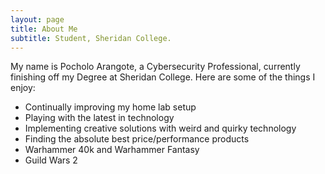 ```yaml
---
layout: page
title: About Me
subtitle: Student, Sheridan College.
---
```


My name is Pocholo Arangote, a Cybersecurity Professional, currently finishing off my Degree at Sheridan College. Here are some of the things I enjoy:

- Continually improving my home lab setup
- Playing with the latest in technology
- Implementing creative solutions with weird and quirky technology
- Finding the absolute best price/performance products
- Warhammer 40k and Warhammer Fantasy
- Guild Wars 2

